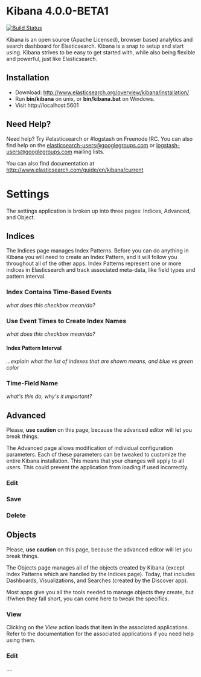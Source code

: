<!-- render {"template":"# Kibana <%= pkg.version %>"} -->
# Kibana 4.0.0-BETA1
<!-- /render -->

[![Build Status](https://magnum.travis-ci.com/elasticsearch/kibana4.svg?token=tsFxSKHtVKG8EZavSjXY&branch=master)](https://magnum.travis-ci.com/elasticsearch/kibana4)

Kibana is an open source (Apache Licensed), browser based analytics and search dashboard for Elasticsearch. Kibana is a snap to setup and start using. Kibana strives to be easy to get started with, while also being flexible and powerful, just like Elasticsearch.

## Installation

* Download: http://www.elasticsearch.org/overview/kibana/installation/
* Run **bin/kibana** on unix, or **bin/kibana.bat** on Windows.
* Visit http://localhost:5601

## Need Help?

Need help? Try #elasticsearch or #logstash on Freenode IRC. You can also find help on the elasticsearch-users@googlegroups.com or logstash-users@googlegroups.com mailing lists.

You can also find documentation at http://www.elasticsearch.com/guide/en/kibana/current

<!-- include {"path":"docs/settings.md"} -->
# Settings

The settings application is broken up into three pages: Indices, Advanced, and Object.

## Indices

The Indices page manages Index Patterns. Before you can do anything in Kibana you will need to create an Index Pattern, and it will follow you throughout all of the other apps. Index Patterns represent one or more indices in Elasticsearch and track associated meta-data, like field types and pattern interval.

### Index Contains Time-Based Events

*what does this checkbox mean/do?*

### Use Event Times to Create Index Names

*what does this checkbox mean/do?*

#### Index Pattern Interval

*...explain what the list of indexes that are shown means, and blue vs green color*

### Time-Field Name

*what's this do, why's it important?*

## Advanced

Please, **use caution** on this page, because the advanced editor will let you break things.

The Advanced page allows modification of individual configuration parameters. Each of these parameters can be tweaked to customize the entire Kibana installation. This means that your changes will apply to all users. This could prevent the application from loading if used incorrectly.

### Edit

### Save

### Delete

## Objects

Please, **use caution** on this page, because the advanced editor will let you break things.

The Objects page manages all of the objects created by Kibana (except Index Patterns which are handled by the Indices page). Today, that includes Dashboards, Visualizations, and Searches (created by the Discover app).

Most apps give you all the tools needed to manage objects they create, but if/when they fall short, you can come here to tweak the specifics.

### View

Clicking on the *View* action loads that item in the associated applications. Refer to the documentation for the associated applications if you need help using them.

### Edit

....
<!-- /include -->